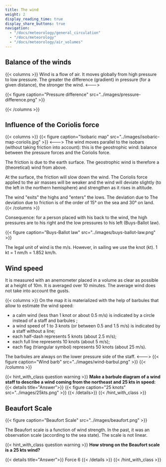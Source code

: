 ```yaml
---
title: The wind
weight: 2
display_reading_time: true
display_share_buttons: true
navigation:
  - "/docs/meteorology/general_circulation"
  - "/docs/meteorology"
  - "/docs/meteorology/air_volumes"
---
```

## Balance of the winds
{{< columns >}}
Wind is a flow of air. It moves globally from high pressure to low pressure. The greater the difference (gradient) in pressure (for a given distance), the stronger the wind.
<--->

{{< figure caption="Pressure difference" src="../images/pressure-difference.png" >}}

{{< /columns >}}

## Influence of the Coriolis force
{{< columns >}}
{{< figure caption="Isobaric map" src="../images/isobaric-map-coriolis.jpg" >}}
<--->
The wind moves parallel to the isobars (without taking friction into account): this is the geostrophic wind: balance between the pressure forces and the Coriolis force.

The friction is due to the earth surface. The geostrophic wind is therefore a (theoretical) wind from above.

At the surface, the friction will slow down the wind. The Coriolis force applied to the air masses will be weaker and the wind will deviate slightly (to the left in the northern hemisphere) and strengthen as it rises in altitude.

The wind "exits" the highs and "enters" the lows. The deviation due to
The deviation due to friction is of the order of 15° on the sea and 30° on land.
{{< /columns >}}

Consequence: for a person placed with his back to the wind, the high pressures are to his right and the low pressures to his left (Buys-Ballot law).

{{< figure caption="Buys-Ballot law" src="../images/buys-ballot-law.png" >}}

The legal unit of wind is the m/s. However, in sailing we use the knot (kt).
1 kt = 1 nm/h = 1.852 km/h.

## Wind speed

It is measured with an anemometer placed in a volume as clear as possible at a height of 10m.
It is averaged over 10 minutes. The average wind does not take into account the gusts.

{{< columns >}}
On the map it is materialized with the help of barbules that allow to estimate the wind speed:

- a calm wind (less than 1 knot or about 0.5 m/s) is indicated by a circle instead of a staff and barbules ;
- a wind speed of 1 to 3 knots (or between 0.5 and 1.5 m/s) is indicated by a staff without a line;
- each half-dash represents 5 knots (about 2.5 m/s);
- each full line represents 10 knots (about 5 m/s);
- each flag (triangular symbol) represents 50 knots (about 25 m/s).

The barbules are always on the lower pressure side of the staff.
<--->
{{< figure caption="Wind barb" src="../images/wind-barbul.png" >}}
{{< /columns >}}

{{< hint_with_class question warning >}}
**Make a barbule diagram of a wind staff to describe a wind coming from the northeast and 25 kts in speed:**
{{< details title="Answer">}}
{{< figure caption="25 knots" src="../images/25kts.png" >}}
{{< /details>}}
{{< /hint_with_class >}}

## Beaufort Scale
{{< figure caption="Beaufort Scale" src="../images/beaufort.png" >}}

The Beaufort scale is a function of wind strength. In the past, it was an observation scale (according to the sea state). The scale is not linear.

{{< hint_with_class question warning >}}
**How strong on the Beaufort scale is a 25 kts wind?**

{{< details title="Answer">}}
Force 6
{{< /details >}}
{{< /hint_with_class >}}